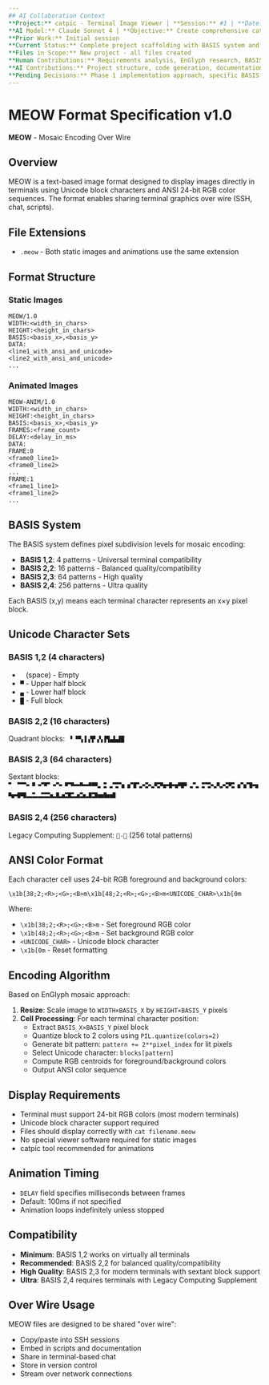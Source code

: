 ```yaml
---
## AI Collaboration Context
**Project:** catpic - Terminal Image Viewer | **Session:** #1 | **Date:** 2025-01-27 | **Lead:** [Your Name]  
**AI Model:** Claude Sonnet 4 | **Objective:** Create comprehensive catpic project structure
**Prior Work:** Initial session  
**Current Status:** Complete project scaffolding with BASIS system and EnGlyph integration. Renamed to catpic with .meow extension
**Files in Scope:** New project - all files created  
**Human Contributions:** Requirements analysis, EnGlyph research, BASIS system design, development strategy, UX design (viewer-first approach), naming (catpic/.meow)  
**AI Contributions:** Project structure, code generation, documentation, testing framework  
**Pending Decisions:** Phase 1 implementation approach, specific BASIS character sets for 2,3 and 2,4
---
```


# MEOW Format Specification v1.0

**MEOW** - Mosaic Encoding Over Wire

## Overview

MEOW is a text-based image format designed to display images directly in terminals using Unicode block characters and ANSI 24-bit RGB color sequences. The format enables sharing terminal graphics over wire (SSH, chat, scripts).

## File Extensions

- `.meow` - Both static images and animations use the same extension

## Format Structure

### Static Images

```
MEOW/1.0
WIDTH:<width_in_chars>
HEIGHT:<height_in_chars>
BASIS:<basis_x>,<basis_y>
DATA:
<line1_with_ansi_and_unicode>
<line2_with_ansi_and_unicode>
...
```

### Animated Images

```
MEOW-ANIM/1.0
WIDTH:<width_in_chars>
HEIGHT:<height_in_chars>
BASIS:<basis_x>,<basis_y>
FRAMES:<frame_count>
DELAY:<delay_in_ms>
DATA:
FRAME:0
<frame0_line1>
<frame0_line2>
...
FRAME:1
<frame1_line1>
<frame1_line2>
...
```

## BASIS System

The BASIS system defines pixel subdivision levels for mosaic encoding:

- **BASIS 1,2**: 4 patterns - Universal terminal compatibility
- **BASIS 2,2**: 16 patterns - Balanced quality/compatibility  
- **BASIS 2,3**: 64 patterns - High quality
- **BASIS 2,4**: 256 patterns - Ultra quality

Each BASIS (x,y) means each terminal character represents an x×y pixel block.

## Unicode Character Sets

### BASIS 1,2 (4 characters)
- ` ` (space) - Empty
- `▀` - Upper half block
- `▄` - Lower half block  
- `█` - Full block

### BASIS 2,2 (16 characters)
Quadrant blocks: ` ▘▝▀▖▌▞▛▗▚▐▜▄▙▟█`

### BASIS 2,3 (64 characters)
Sextant blocks: `🬀🬁🬂🬃🬄🬅🬆🬇🬈🬉🬊🬋🬌🬍🬎🬏🬐🬑🬒🬓🬔🬕🬖🬗🬘🬙🬚🬛🬜🬝🬞🬟🬠🬡🬢🬣🬤🬥🬦🬧🬨🬩🬪🬫🬬🬭🬮🬯🬰🬱🬲🬳🬴🬵🬶🬷🬸🬹🬺🬻`

### BASIS 2,4 (256 characters)
Legacy Computing Supplement: `𜴀-𜷥` (256 total patterns)

## ANSI Color Format

Each character cell uses 24-bit RGB foreground and background colors:

```
\x1b[38;2;<R>;<G>;<B>m\x1b[48;2;<R>;<G>;<B>m<UNICODE_CHAR>\x1b[0m
```

Where:
- `\x1b[38;2;<R>;<G>;<B>m` - Set foreground RGB color
- `\x1b[48;2;<R>;<G>;<B>m` - Set background RGB color  
- `<UNICODE_CHAR>` - Unicode block character
- `\x1b[0m` - Reset formatting

## Encoding Algorithm

Based on EnGlyph mosaic approach:

1. **Resize**: Scale image to `WIDTH×BASIS_X` by `HEIGHT×BASIS_Y` pixels
2. **Cell Processing**: For each terminal character position:
   - Extract `BASIS_X×BASIS_Y` pixel block
   - Quantize block to 2 colors using `PIL.quantize(colors=2)`
   - Generate bit pattern: `pattern += 2**pixel_index` for lit pixels
   - Select Unicode character: `blocks[pattern]`
   - Compute RGB centroids for foreground/background colors
   - Output ANSI color sequence

## Display Requirements

- Terminal must support 24-bit RGB colors (most modern terminals)
- Unicode block character support required
- Files should display correctly with `cat filename.meow`
- No special viewer software required for static images
- catpic tool recommended for animations

## Animation Timing

- `DELAY` field specifies milliseconds between frames
- Default: 100ms if not specified
- Animation loops indefinitely unless stopped

## Compatibility

- **Minimum**: BASIS 1,2 works on virtually all terminals
- **Recommended**: BASIS 2,2 for balanced quality/compatibility
- **High Quality**: BASIS 2,3 for modern terminals with sextant block support
- **Ultra**: BASIS 2,4 requires terminals with Legacy Computing Supplement

## Over Wire Usage

MEOW files are designed to be shared "over wire":
- Copy/paste into SSH sessions
- Embed in scripts and documentation
- Share in terminal-based chat
- Store in version control
- Stream over network connections